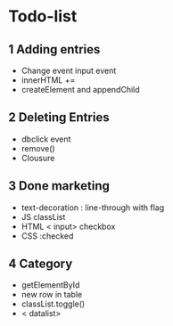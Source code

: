 # Todo-list

## 1 Adding entries

- Change event input event
- innerHTML +=
- createElement and appendChild

## 2 Deleting Entries

- dbclick event
- remove()
- Clousure

## 3 Done marketing

- text-decoration : line-through with flag
- JS classList
- HTML < input> checkbox
- CSS :checked

## 4 Category

- getElementById
- new row in table
- classList.toggle()
- < datalist>
